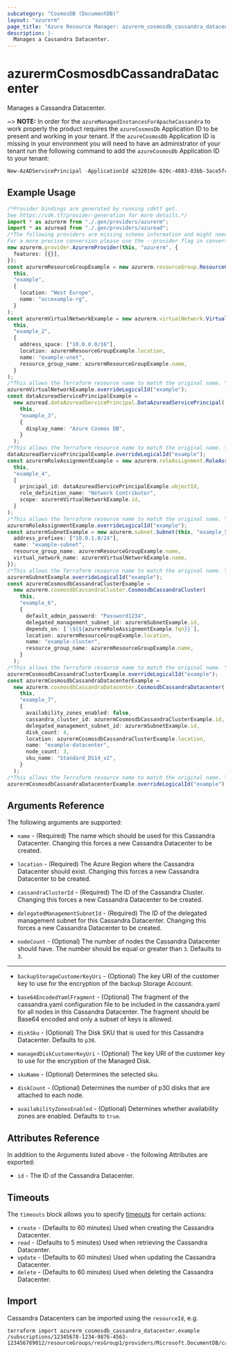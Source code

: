 ```yaml
---
subcategory: "CosmosDB (DocumentDB)"
layout: "azurerm"
page_title: "Azure Resource Manager: azurerm_cosmosdb_cassandra_datacenter"
description: |-
  Manages a Cassandra Datacenter.
---
```


# azurermCosmosdbCassandraDatacenter

Manages a Cassandra Datacenter.

\~> **NOTE:** In order for the `azureManagedInstancesForApacheCassandra` to work properly the product requires the `azureCosmosDb` Application ID to be present and working in your tenant. If the `azureCosmosDb` Application ID is missing in your environment you will need to have an administrator of your tenant run the following command to add the `azureCosmosDb` Application ID to your tenant:

```powershell
New-AzADServicePrincipal -ApplicationId a232010e-820c-4083-83bb-3ace5fc29d0b
```

## Example Usage

```typescript
/*Provider bindings are generated by running cdktf get.
See https://cdk.tf/provider-generation for more details.*/
import * as azurerm from "./.gen/providers/azurerm";
import * as azuread from "./.gen/providers/azuread";
/*The following providers are missing schema information and might need manual adjustments to synthesize correctly: azurerm, azuread.
For a more precise conversion please use the --provider flag in convert.*/
new azurerm.provider.AzurermProvider(this, "azurerm", {
  features: [{}],
});
const azurermResourceGroupExample = new azurerm.resourceGroup.ResourceGroup(
  this,
  "example",
  {
    location: "West Europe",
    name: "accexample-rg",
  }
);
const azurermVirtualNetworkExample = new azurerm.virtualNetwork.VirtualNetwork(
  this,
  "example_2",
  {
    address_space: ["10.0.0.0/16"],
    location: azurermResourceGroupExample.location,
    name: "example-vnet",
    resource_group_name: azurermResourceGroupExample.name,
  }
);
/*This allows the Terraform resource name to match the original name. You can remove the call if you don't need them to match.*/
azurermVirtualNetworkExample.overrideLogicalId("example");
const dataAzureadServicePrincipalExample =
  new azuread.dataAzureadServicePrincipal.DataAzureadServicePrincipal(
    this,
    "example_3",
    {
      display_name: "Azure Cosmos DB",
    }
  );
/*This allows the Terraform resource name to match the original name. You can remove the call if you don't need them to match.*/
dataAzureadServicePrincipalExample.overrideLogicalId("example");
const azurermRoleAssignmentExample = new azurerm.roleAssignment.RoleAssignment(
  this,
  "example_4",
  {
    principal_id: dataAzureadServicePrincipalExample.objectId,
    role_definition_name: "Network Contributor",
    scope: azurermVirtualNetworkExample.id,
  }
);
/*This allows the Terraform resource name to match the original name. You can remove the call if you don't need them to match.*/
azurermRoleAssignmentExample.overrideLogicalId("example");
const azurermSubnetExample = new azurerm.subnet.Subnet(this, "example_5", {
  address_prefixes: ["10.0.1.0/24"],
  name: "example-subnet",
  resource_group_name: azurermResourceGroupExample.name,
  virtual_network_name: azurermVirtualNetworkExample.name,
});
/*This allows the Terraform resource name to match the original name. You can remove the call if you don't need them to match.*/
azurermSubnetExample.overrideLogicalId("example");
const azurermCosmosdbCassandraClusterExample =
  new azurerm.cosmosdbCassandraCluster.CosmosdbCassandraCluster(
    this,
    "example_6",
    {
      default_admin_password: "Password1234",
      delegated_management_subnet_id: azurermSubnetExample.id,
      depends_on: [`\${${azurermRoleAssignmentExample.fqn}}`],
      location: azurermResourceGroupExample.location,
      name: "example-cluster",
      resource_group_name: azurermResourceGroupExample.name,
    }
  );
/*This allows the Terraform resource name to match the original name. You can remove the call if you don't need them to match.*/
azurermCosmosdbCassandraClusterExample.overrideLogicalId("example");
const azurermCosmosdbCassandraDatacenterExample =
  new azurerm.cosmosdbCassandraDatacenter.CosmosdbCassandraDatacenter(
    this,
    "example_7",
    {
      availability_zones_enabled: false,
      cassandra_cluster_id: azurermCosmosdbCassandraClusterExample.id,
      delegated_management_subnet_id: azurermSubnetExample.id,
      disk_count: 4,
      location: azurermCosmosdbCassandraClusterExample.location,
      name: "example-datacenter",
      node_count: 3,
      sku_name: "Standard_DS14_v2",
    }
  );
/*This allows the Terraform resource name to match the original name. You can remove the call if you don't need them to match.*/
azurermCosmosdbCassandraDatacenterExample.overrideLogicalId("example");

```

## Arguments Reference

The following arguments are supported:

*   `name` - (Required) The name which should be used for this Cassandra Datacenter. Changing this forces a new Cassandra Datacenter to be created.

*   `location` - (Required) The Azure Region where the Cassandra Datacenter should exist. Changing this forces a new Cassandra Datacenter to be created.

*   `cassandraClusterId` - (Required) The ID of the Cassandra Cluster. Changing this forces a new Cassandra Datacenter to be created.

*   `delegatedManagementSubnetId` - (Required) The ID of the delegated management subnet for this Cassandra Datacenter. Changing this forces a new Cassandra Datacenter to be created.

*   `nodeCount` - (Optional) The number of nodes the Cassandra Datacenter should have. The number should be equal or greater than `3`. Defaults to `3`.

***

*   `backupStorageCustomerKeyUri` - (Optional) The key URI of the customer key to use for the encryption of the backup Storage Account.

*   `base64EncodedYamlFragment` - (Optional) The fragment of the cassandra.yaml configuration file to be included in the cassandra.yaml for all nodes in this Cassandra Datacenter. The fragment should be Base64 encoded and only a subset of keys is allowed.

*   `diskSku` - (Optional) The Disk SKU that is used for this Cassandra Datacenter. Defaults to `p30`.

*   `managedDiskCustomerKeyUri` - (Optional) The key URI of the customer key to use for the encryption of the Managed Disk.

*   `skuName` - (Optional) Determines the selected sku.

*   `diskCount` - (Optional) Determines the number of p30 disks that are attached to each node.

*   `availabilityZonesEnabled` - (Optional) Determines whether availability zones are enabled. Defaults to `true`.

## Attributes Reference

In addition to the Arguments listed above - the following Attributes are exported:

* `id` - The ID of the Cassandra Datacenter.

## Timeouts

The `timeouts` block allows you to specify [timeouts](https://www.terraform.io/language/resources/syntax#operation-timeouts) for certain actions:

* `create` - (Defaults to 60 minutes) Used when creating the Cassandra Datacenter.
* `read` - (Defaults to 5 minutes) Used when retrieving the Cassandra Datacenter.
* `update` - (Defaults to 60 minutes) Used when updating the Cassandra Datacenter.
* `delete` - (Defaults to 60 minutes) Used when deleting the Cassandra Datacenter.

## Import

Cassandra Datacenters can be imported using the `resourceId`, e.g.

```console
terraform import azurerm_cosmosdb_cassandra_datacenter.example /subscriptions/12345678-1234-9876-4563-123456789012/resourceGroups/resGroup1/providers/Microsoft.DocumentDB/cassandraClusters/cluster1/dataCenters/dc1
```

